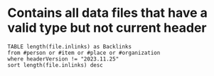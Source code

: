 # Contains all data files that have a valid type but not current header

```dataview
TABLE length(file.inlinks) as Backlinks
from #person or #item or #place or #organization 
where headerVersion != "2023.11.25"
sort length(file.inlinks) desc
```
